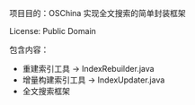 
项目目的：OSChina 实现全文搜索的简单封装框架

License: Public Domain

包含内容：

- 重建索引工具 -> IndexRebuilder.java
- 增量构建索引工具 -> IndexUpdater.java
- 全文搜索框架